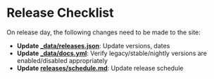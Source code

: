 # Release Checklist

On release day, the following changes need to be made to the site:

- **Update [\_data/releases.json](_data/releases.json)**: Update versions, dates
- **Update [\_data/docs.yml](_data/docs.yml)**: Verify legacy/stable/nightly versions are enabled/disabled appropriately
- **Update [releases/schedule.md](releases/schedule.md)**: Update release schedule
